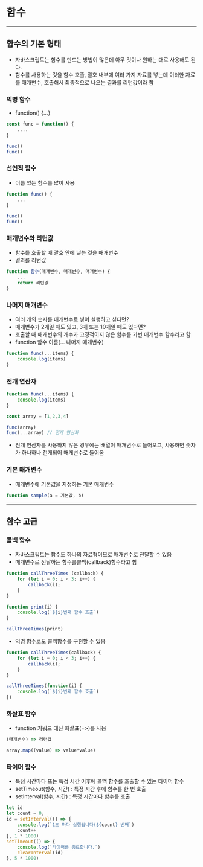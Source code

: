 # 함수

--------------

## 함수의 기본 형태

- 자바스크립트는 함수를 만드는 방법이 많은데 아무 것이나 원하는 대로 사용해도 된다.
- 함수를 사용하는 것을 함수 호출, 괄호 내부에 여러 가지 자료를 넣는데 이러한 자료를 매개변수, 호출해서 최종적으로 나오는 결과를 리턴값이라 함

### 익명 함수

- function() {...}

```javascript
const func = function() {
    ....
}

func()
func()
```

### 선언적 함수

- 이름 있는 함수를 많이 사용

```javascript
function func() {
    ...
}

func()
func()
```

### 매개변수와 리턴값

- 함수를 호출할 때 괄호 안에 넣는 것을 매개변수
- 결과를 리턴값

```javascript
function 함수(매개변수, 매개변수, 매개변수) {
    ...
    return 리턴값
}
```

### 나머지 매개변수

- 여러 개의 숫자를 매개변수로 넣어 실행하고 싶다면?
- 매개변수가 2개일 때도 있고, 3개 또는 10개일 때도 있다면?
- 호출할 때 매개변수의 개수가 고정적이지 않은 함수를 가변 매개변수 함수라고 함
- function 함수 이름(... 나머지 매개변수)

```javascript
function func(...items) {
    console.log(items)
}
```

### 전개 연산자

```javascript
function func(...items) {
    console.log(items)
}

const array = [1,2,3,4]

func(array)
func(...array) // 전개 연산자
```

- 전개 연산자를 사용하지 않은 경우에는 배열이 매개변수로 들어오고, 사용하면 숫자가 하나하나 전개되어 매개변수로 들어옴

### 기본 매개변수

- 매개변수에 기본값을 지정하는 기본 매개변수

```javascript
function sample(a = 기본값, b)
```

--------------------

## 함수 고급

### 콜백 함수

- 자바스크립트는 함수도 하나의 자료형이므로 매개변수로 전달할 수 있음
- 매개변수로 전달하는 함수를콜백(callback)함수라고 함

```javascript
function callThreeTimes (callback) {
    for (let i = 0; i < 3; i++) {
        callback(i);
    }
}

function print(i) {
    console.log(`${i}번째 함수 호출`)
}

callThreeTimes(print)
```

- 익명 함수로도 콜백함수를 구현할 수 있음

```javascript
function callThreeTimes(callback) {
    for (let i = 0; i < 3; i++) {
        callback(i);
    }
}

callThreeTimes(function(i) {
    console.log(`${i}번째 함수 호출`)
})
```

### 화살표 함수

- function 키워드 대신 화살표(=>)를 사용

```javascript
(매개변수) => 리턴값

array.map((value) => value*value)
```

### 타이머 함수

- 특정 시간마다 또는 특정 시간 이후에 콜백 함수를 호출할 수 있는 타이머 함수
- setTimeout(함수, 시간) : 특정 시간 후에 함수를 한 번 호출
- setInterval(함수, 시간) : 특정 시간마다 함수를 호출

```javascript
let id
let count = 0;
id = setInterval(() => {
    console.log(`1초 마다 실행됩니다(${count} 번째`)
    count++
}, 1 * 1000)
setTimeout(() => {
    console.log(`타이머를 종료합니다.`)
    clearInterval(id)
}, 5 * 1000)
```